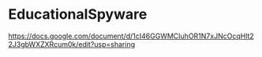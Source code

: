 # EducationalSpyware
https://docs.google.com/document/d/1cI46GGWMCIuhOR1N7xJNcOcqHlt22J3gbWXZXRcum0k/edit?usp=sharing
